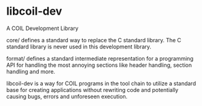 # libcoil-dev
A COIL Development Library

core/ defines a standard way to replace the C standard library. The C standard library is never used in this development library.

format/ defines a standard intermediate representation for a programming API for handling the most annoying sections like header handling, section handling and more. 

libcoil-dev is a way for COIL programs in the tool chain to utilize a standard base for creating applications without rewriting code and potentially causing bugs, errors and unforeseen execution.



